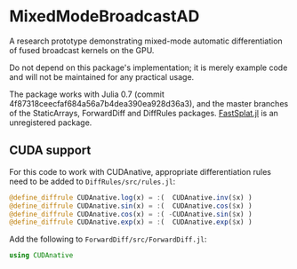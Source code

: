 # MixedModeBroadcastAD

A research prototype demonstrating mixed-mode automatic differentiation of fused broadcast
kernels on the GPU.

Do not depend on this package's implementation; it is merely example code and will not be
maintained for any practical usage.

The package works with Julia 0.7 (commit
4f87318ceecfaf684a56a7b4dea390ea928d36a3), and the master branches of the
StaticArrays, ForwardDiff and DiffRules packages.
[FastSplat.jl](https://github.com/maleadt/FastSplat.jl) is an unregistered
package.


## CUDA support

For this code to work with CUDAnative, appropriate differentiation rules need to
be added to `DiffRules/src/rules.jl`:

```julia
@define_diffrule CUDAnative.log(x) = :(  CUDAnative.inv($x) )
@define_diffrule CUDAnative.sin(x) = :(  CUDAnative.cos($x) )
@define_diffrule CUDAnative.cos(x) = :( -CUDAnative.sin($x) )
@define_diffrule CUDAnative.exp(x) = :(  CUDAnative.exp($x) )
```

Add the following to `ForwardDiff/src/ForwardDiff.jl`:

```julia
using CUDAnative
```
